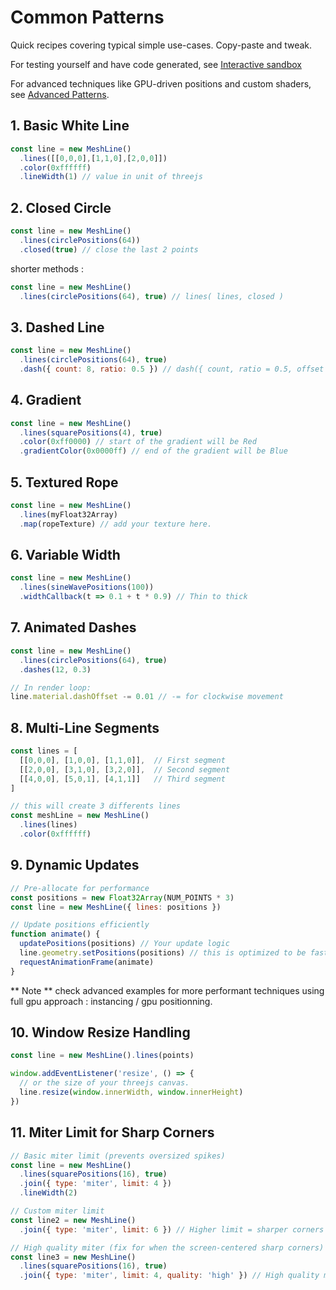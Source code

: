 # Common Patterns

Quick recipes covering typical simple use-cases. Copy-paste and tweak. 

For testing yourself and have code generated, see [Interactive sandbox](./examples/sandbox.md)

For advanced techniques like GPU-driven positions and custom shaders, see [Advanced Patterns](./advanced-patterns.md).

## 1. Basic White Line

```js
const line = new MeshLine()
  .lines([[0,0,0],[1,1,0],[2,0,0]])
  .color(0xffffff)
  .lineWidth(1) // value in unit of threejs
```

## 2. Closed Circle

```js
const line = new MeshLine()
  .lines(circlePositions(64))
  .closed(true) // close the last 2 points
```

shorter methods : 
```js
const line = new MeshLine()
  .lines(circlePositions(64), true) // lines( lines, closed )
```

## 3. Dashed Line

```js
const line = new MeshLine()
  .lines(circlePositions(64), true)
  .dash({ count: 8, ratio: 0.5 }) // dash({ count, ratio = 0.5, offset = 0 })
```

## 4. Gradient

```js
const line = new MeshLine()
  .lines(squarePositions(4), true)
  .color(0xff0000) // start of the gradient will be Red
  .gradientColor(0x0000ff) // end of the gradient will be Blue
```

## 5. Textured Rope

```js
const line = new MeshLine()
  .lines(myFloat32Array)
  .map(ropeTexture) // add your texture here.
```

## 6. Variable Width

```js
const line = new MeshLine()
  .lines(sineWavePositions(100))
  .widthCallback(t => 0.1 + t * 0.9) // Thin to thick
```

## 7. Animated Dashes

```js
const line = new MeshLine()
  .lines(circlePositions(64), true)
  .dashes(12, 0.3)

// In render loop:
line.material.dashOffset -= 0.01 // -= for clockwise movement
```

## 8. Multi-Line Segments

```js
const lines = [
  [[0,0,0], [1,0,0], [1,1,0]],  // First segment
  [[2,0,0], [3,1,0], [3,2,0]],  // Second segment
  [[4,0,0], [5,0,1], [4,1,1]]   // Third segment
]

// this will create 3 differents lines
const meshLine = new MeshLine()
  .lines(lines)
  .color(0xffffff)
```

## 9. Dynamic Updates

```js
// Pre-allocate for performance
const positions = new Float32Array(NUM_POINTS * 3)
const line = new MeshLine({ lines: positions })

// Update positions efficiently
function animate() {
  updatePositions(positions) // Your update logic
  line.geometry.setPositions(positions) // this is optimized to be fast cpu->gpu
  requestAnimationFrame(animate)
}
```
** Note ** check advanced examples for more performant techniques using full gpu approach : instancing / gpu positionning.

## 10. Window Resize Handling

```js
const line = new MeshLine().lines(points)

window.addEventListener('resize', () => {
  // or the size of your threejs canvas.
  line.resize(window.innerWidth, window.innerHeight)
})
```

## 11. Miter Limit for Sharp Corners

```js
// Basic miter limit (prevents oversized spikes)
const line = new MeshLine()
  .lines(squarePositions(16), true)
  .join({ type: 'miter', limit: 4 })
  .lineWidth(2)

// Custom miter limit
const line2 = new MeshLine()
  .join({ type: 'miter', limit: 6 }) // Higher limit = sharper corners but potential bigger spikes ( see under )

// High quality miter (fix for when the screen-centered sharp corners)
const line3 = new MeshLine()
  .lines(squarePositions(16), true)
  .join({ type: 'miter', limit: 4, quality: 'high' }) // High quality mode
``` 